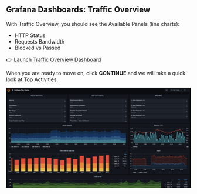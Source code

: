 ## Grafana Dashboards: Traffic Overview

With Traffic Overview, you should see the Available Panels (line charts):

* HTTP Status
* Requests Bandwidth
* Blocked vs Passed

👉 [Launch Traffic Overview Dashboard](https://[[HOST_SUBDOMAIN]]-30300-[[KATACODA_HOST]].environments.katacoda.com/d/RF_rRJIGO/traffic-overview)

When you are ready to move on, click **CONTINUE** and we will take a quick look at Top Activities.

![Grafana Screenshot](./assets/grafana-real_time_screenshot.jpg)

